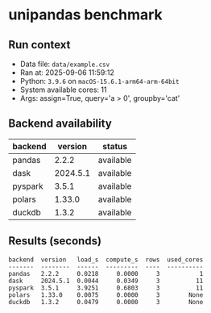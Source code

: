 # unipandas benchmark

## Run context

- Data file: `data/example.csv`
- Ran at: 2025-09-06 11:59:12
- Python: `3.9.6` on `macOS-15.6.1-arm64-arm-64bit`
- System available cores: 11
- Args: assign=True, query='a > 0', groupby='cat'

## Backend availability

| backend | version | status |
|---|---|---|
| pandas | 2.2.2 | available |
| dask | 2024.5.1 | available |
| pyspark | 3.5.1 | available |
| polars | 1.33.0 | available |
| duckdb | 1.3.2 | available |

## Results (seconds)

```text
backend  version   load_s  compute_s  rows  used_cores
-------  --------  ------  ---------  ----  ----------
pandas   2.2.2     0.0218     0.0000     3           1
dask     2024.5.1  0.0044     0.0349     3          11
pyspark  3.5.1     3.9251     0.6803     3          11
polars   1.33.0    0.0075     0.0000     3        None
duckdb   1.3.2     0.0479     0.0000     3        None
```
